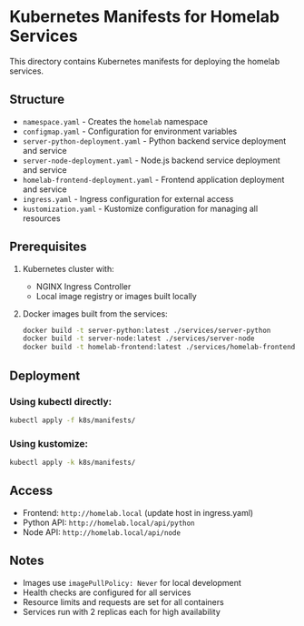 # Kubernetes Manifests for Homelab Services

This directory contains Kubernetes manifests for deploying the homelab services.

## Structure

- `namespace.yaml` - Creates the `homelab` namespace
- `configmap.yaml` - Configuration for environment variables
- `server-python-deployment.yaml` - Python backend service deployment and service
- `server-node-deployment.yaml` - Node.js backend service deployment and service  
- `homelab-frontend-deployment.yaml` - Frontend application deployment and service
- `ingress.yaml` - Ingress configuration for external access
- `kustomization.yaml` - Kustomize configuration for managing all resources

## Prerequisites

1. Kubernetes cluster with:
   - NGINX Ingress Controller
   - Local image registry or images built locally

2. Docker images built from the services:
   ```bash
   docker build -t server-python:latest ./services/server-python
   docker build -t server-node:latest ./services/server-node
   docker build -t homelab-frontend:latest ./services/homelab-frontend
   ```

## Deployment

### Using kubectl directly:
```bash
kubectl apply -f k8s/manifests/
```

### Using kustomize:
```bash
kubectl apply -k k8s/manifests/
```

## Access

- Frontend: `http://homelab.local` (update host in ingress.yaml)
- Python API: `http://homelab.local/api/python`
- Node API: `http://homelab.local/api/node`

## Notes

- Images use `imagePullPolicy: Never` for local development
- Health checks are configured for all services
- Resource limits and requests are set for all containers
- Services run with 2 replicas each for high availability 